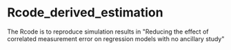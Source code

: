 # Rcode_derived_estimation
The Rcode is to reproduce simulation results in "Reducing the effect of correlated measurement error on regression models with no ancillary study"
